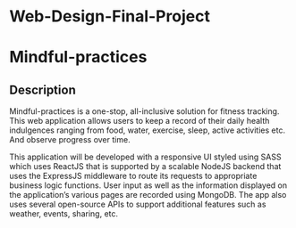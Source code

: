 # Web-Design-Final-Project
# Mindful-practices

## Description
Mindful-practices is a one-stop, all-inclusive solution for fitness tracking. This web application allows users to keep a record of their daily health indulgences ranging from food, water, exercise, sleep, active activities etc. And observe progress over time. 

This application will be developed with a responsive UI styled using SASS which uses ReactJS that is supported by a scalable NodeJS backend that uses the ExpressJS middleware to route its requests to appropriate business logic functions. User input as well as the information displayed on the application’s various pages are recorded using MongoDB. The app also uses several open-source APIs to support additional features such as weather, events, sharing, etc.
